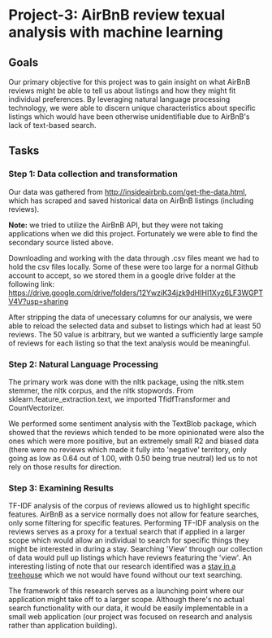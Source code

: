 # Project-3: AirBnB review texual analysis with machine learning


## Goals

Our primary objective for this project was to gain insight on what AirBnB reviews might be able to tell us about listings and how they might fit individual preferences. By leveraging natural language processing technology, we were able to discern unique characteristics about specific listings which would have been otherwise unidentifiable due to AirBnB's lack of text-based search. 

## Tasks
### Step 1: Data collection and transformation

Our data was gathered from http://insideairbnb.com/get-the-data.html, which has scraped and saved historical data on AirBnB listings (including reviews). 

**Note:** we tried to  utilize the AirBnB API, but they were not taking applications when we did this project. Fortunately we were able to find the secondary source listed above. 

Downloading and working with the data through .csv files meant we had to hold the csv files locally. Some of these were too large for a normal Github account to accept, so we stored them in a google drive folder at the following link:
https://drive.google.com/drive/folders/12YwziK34jzk9dHIHI1Xyz6LF3WGPTV4V?usp=sharing

After stripping the data of unecessary columns for our analysis, we were able to reload the selected data and subset to listings which had at least 50 reviews. The 50 value is arbitrary, but we wanted a sufficiently large sample of reviews for each listing so that the text analysis would be meaningful. 

### Step 2: Natural Language Processing

The primary work was done with the nltk package, using the nltk.stem stemmer, the nltk corpus, and the nltk stopwords. From sklearn.feature_extraction.text, we imported TfidfTransformer and CountVectorizer. 

We performed some sentiment analysis with the TextBlob package, which showed that the reviews which tended to be more opinionated were also the ones which were more positive, but an extremely small R2 and biased data (there were no reviews which made it fully into 'negative' territory, only going as low as 0.64 out of 1.00, with 0.50 being true neutral) led us to not rely on those results for direction. 

### Step 3: Examining Results

TF-IDF analysis of the corpus of reviews allowed us to highlight specific features. AirBnB as a service normally does not allow for feature searches, only some filtering for specific features. Performing TF-IDF analysis on the reviews serves as a proxy for a textual search that if applied in a larger scope which would allow an individual to search for specific things they might be interested in during a stay. Searching 'View' through our collection of data would pull up listings which have reviews featuring the 'view'. An interesting listing of note that our research identified was a [stay in a treehouse](https://www.airbnb.com/rooms/589214?source_impression_id=p3_1635055913_M2NBCzhugBcIiSRu&guests=1&adults=1) which we not would have found without our text searching. 

The framework of this research serves as a launching point where our application might take off to a larger scope. Although there's no actual search functionality with our data, it would be easily implementable in a small web application (our project was focused on research and analysis rather than application building). 

